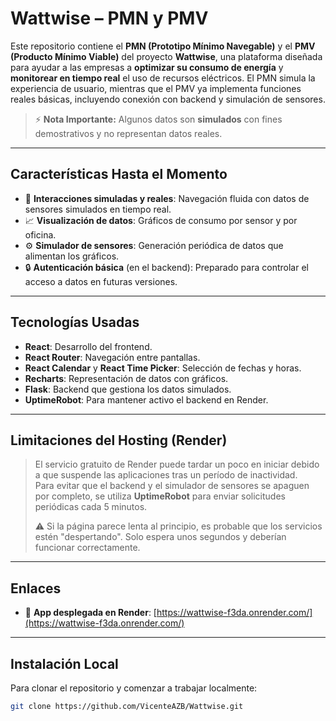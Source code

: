 # Wattwise – PMN y PMV

Este repositorio contiene el **PMN (Prototipo Mínimo Navegable)** y el **PMV (Producto Mínimo Viable)** del proyecto **Wattwise**, una plataforma diseñada para ayudar a las empresas a **optimizar su consumo de energía** y **monitorear en tiempo real** el uso de recursos eléctricos. El PMN simula la experiencia de usuario, mientras que el PMV ya implementa funciones reales básicas, incluyendo conexión con backend y simulación de sensores.

> ⚡ **Nota Importante:** Algunos datos son **simulados** con fines demostrativos y no representan datos reales.

---

## Características Hasta el Momento

- 🔄 **Interacciones simuladas y reales**: Navegación fluida con datos de sensores simulados en tiempo real.
- 📈 **Visualización de datos**: Gráficos de consumo por sensor y por oficina.
- ⚙️ **Simulador de sensores**: Generación periódica de datos que alimentan los gráficos.
- 🔒 **Autenticación básica** (en el backend): Preparado para controlar el acceso a datos en futuras versiones.

---

## Tecnologías Usadas

- **React**: Desarrollo del frontend.
- **React Router**: Navegación entre pantallas.
- **React Calendar** y **React Time Picker**: Selección de fechas y horas.
- **Recharts**: Representación de datos con gráficos.
- **Flask**: Backend que gestiona los datos simulados.
- **UptimeRobot**: Para mantener activo el backend en Render.

---

## Limitaciones del Hosting (Render)

> El servicio gratuito de Render puede tardar un poco en iniciar debido a que suspende las aplicaciones tras un período de inactividad.  
> Para evitar que el backend y el simulador de sensores se apaguen por completo, se utiliza **UptimeRobot** para enviar solicitudes periódicas cada 5 minutos.  
>  
> ⚠️ Si la página parece lenta al principio, es probable que los servicios estén "despertando". Solo espera unos segundos y deberían funcionar correctamente.

---

## Enlaces

- 🚀 **App desplegada en Render**: [https://wattwise-f3da.onrender.com/](https://wattwise-f3da.onrender.com/)

---

## Instalación Local

Para clonar el repositorio y comenzar a trabajar localmente:

```bash
git clone https://github.com/VicenteAZB/Wattwise.git
